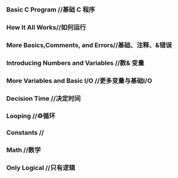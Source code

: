 ### Basic C Program //基础 C 程序
### How It All Works//如何运行
### More Basics,Comments, and Errors//基础、注释、&错误
### Introducing Numbers and Variables //数& 变量
### More Variables and Basic I/O //更多变量与基础I/O
### Decision Time //决定时间
### Looping //♻循环
### Constants //
### Math  //数学
### Only Logical //只有逻辑
